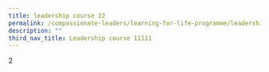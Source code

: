 ```yaml
---
title: leadership course 22
permalink: /compassionate-leaders/learning-for-life-programme/leadership-course-1/
description: ""
third_nav_title: Leadership course 11111
---
```

2